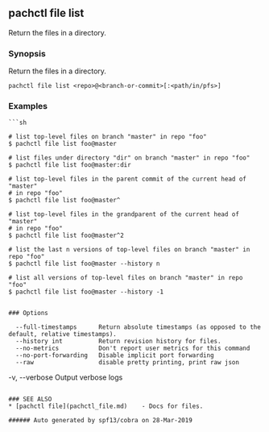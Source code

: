 ## pachctl file list

Return the files in a directory.

### Synopsis


Return the files in a directory.

```
pachctl file list <repo>@<branch-or-commit>[:<path/in/pfs>]
```

### Examples

```
```sh

# list top-level files on branch "master" in repo "foo"
$ pachctl file list foo@master

# list files under directory "dir" on branch "master" in repo "foo"
$ pachctl file list foo@master:dir

# list top-level files in the parent commit of the current head of "master"
# in repo "foo"
$ pachctl file list foo@master^

# list top-level files in the grandparent of the current head of "master"
# in repo "foo"
$ pachctl file list foo@master^2

# list the last n versions of top-level files on branch "master" in repo "foo"
$ pachctl file list foo@master --history n

# list all versions of top-level files on branch "master" in repo "foo"
$ pachctl file list foo@master --history -1
```
```

### Options

```
      --full-timestamps      Return absolute timestamps (as opposed to the default, relative timestamps).
      --history int          Return revision history for files.
      --no-metrics           Don't report user metrics for this command
      --no-port-forwarding   Disable implicit port forwarding
      --raw                  disable pretty printing, print raw json
  -v, --verbose              Output verbose logs
```

### SEE ALSO
* [pachctl file](pachctl_file.md)	 - Docs for files.

###### Auto generated by spf13/cobra on 28-Mar-2019
